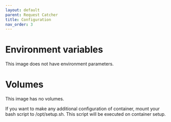 ```yaml
---
layout: default
parent: Request Catcher
title: Configuration
nav_order: 3
---
```


Environment variables
=====================

This image does not have environment parameters.

Volumes
=======

This image has no volumes.

If you want to make any additional configuration of container, mount your bash script to /opt/setup.sh. This script will be executed on container setup.
